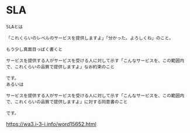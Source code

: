 # SLA
```
SLAとは

「これくらいのレベルのサービスを提供しますよ」「分かった。よろしくね」のこと。

もう少し真面目っぽく書くと

サービスを提供する人がサービスを受ける人に対して示す「こんなサービスを、この範囲内で、これくらいの品質で提供しますよ」なお約束のこと

です。
あるいは

サービスを提供する人がサービスを受ける人に対して示す「こんなサービスを、この範囲内で、これくらいの品質で提供しますよ」に対する同意書のこと

です。
```
https://wa3.i-3-i.info/word15652.html
